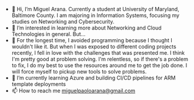 - 👋 Hi, I’m Miguel Arana. Currently a student at University of Maryland, Baltimore County. I am majoring in Information Systems, focusing my studies on Networking and Cybersecurity.
- 👀 I’m interested in learning more about Networking and Cloud Technologies in general. But...
- 🧐 For the longest time, I avoided programming because I thought I wouldn't like it. But when I was exposed to different coding projects recently, I fell in love with the challenges that was presented me. I think I'm pretty good at problem solving. I'm relentless, so if there's a problem to fix, I do my best to use the resources around me to get the job done. I will force myself to pickup new tools to solve problems.
- 🌱 I’m currently learning Azure and building CI/CD pipelines for ARM template deployments
- 📫 How to reach me miguelpaoloarana@gmail.com

<!---
miguel-arana/miguel-arana is a ✨ special ✨ repository because its `README.md` (this file) appears on your GitHub profile.
You can click the Preview link to take a look at your changes.
--->
